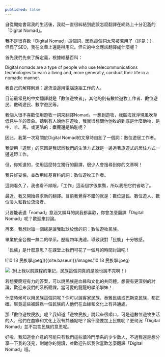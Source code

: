 ```yaml
---
published: false
---
```

自從開始書寫我的生活後，我就一直很糾結到底該怎麼翻譯在網路上十分氾濫的「Digital Nomad」。

我不是很喜歡「Digital Nomad」這個詞，因爲這個詞太常被濫用了（詳見：），但爲了SEO，我在文章上還是得用它。但它的中文應該翻譯成什麼呢？

首先我們先來了解定義，根據維基百科：

Digital nomads are a type of people who use telecommunications technologies to earn a living and, more generally, conduct their life in a nomadic manner.

我自己的解釋則爲：邊流浪邊用電腦遠距工作的人。

目前最常見的中文翻譯就是「數位遊牧者」，其他的則有數位遊牧工作者、數位遊民、數碼遊民、數字遊民等。

我個人很不喜歡使用遊牧一詞來翻譯Nomad。一想到遊牧，我腦海就浮現風吹草低見牛羊的景象。聽到有人說他在遊牧，我就很想問他他牧的到底是什麼動物，是牛、羊、馬，或更酷的：麋鹿還是駱駝呢？

因此，我第一次寫關於Digital Nomad的文章時自創了一個詞：數位遊居工作者。

我使用「遊居」的原因是我認爲我們的生活方式就是一邊過著旅遊式的居住方式一邊遠距工作。

但，你知道的，使用這麼特立獨行的翻譯，很少人會搜尋到你的文章啊！

我只好妥協，並改用維基百科的詞：數位遊牧工作者。

這詞看久了，我也看不順眼，「工作」這兩個字很累贅，所以我把它們省略了。

最近，我又開始尋求新的翻譯。目前我覺得不錯的就是：數位遊民、數位遊人、數位浪人和數位流浪者。

只要能表達「nomad」意涵又順耳的詞我都喜歡，你會怎麼翻譯「Digital Nomad」呢？歡迎來討論。

再來，我想討論一個總是讓我耿耿於懷的詞：數位遊牧民族。

畢業於全台獨一無二的學系，歷經四年洗禮，導致我對「民族」十分敏感。

「民族」是什麼意思？在課堂上我們可花了一個月的時間討論吧！

![10 18 民族學.jpeg]({{site.baseurl}}/images/10 18 民族學.jpeg)

![]({{site.baseurl}}/images/10%2018%20%E6%B0%91%E6%97%8F%E5%AD%B8.jpeg)
(附上我以前課程的筆記，民族這個詞真的是說也說不完啊！）

若想要簡短有力的答案，可以說民族是血緣和文化的共同體。想要有更深刻的討論，歡迎來我們的系所聽課，當可愛的龍龍的學弟學妹！

什麼時候可以用民族這個詞呢？你可以說客家民族、泰雅民族或巴斯克民族，都正確。畢竟這些被歸爲一個民族的人他們在血緣和文化上有共通處。

那「數位遊牧民族」呢？我知道「遊牧民族」說起來很順口，可是過數位遊牧生活的人，他們在血緣和文化上沒有共通點吧？爲什麼要加上民族呢？更何況「Digital Nomad」並不包含民族的意思呢。

好啦，我知道會介意的可能只有我們這些讀冷門學系的少少數人，不過我還是想分享一下我的淺見，謝謝你的閱讀，並歡迎告訴我你喜歡怎麼翻譯「Digital Nomad」哦。
